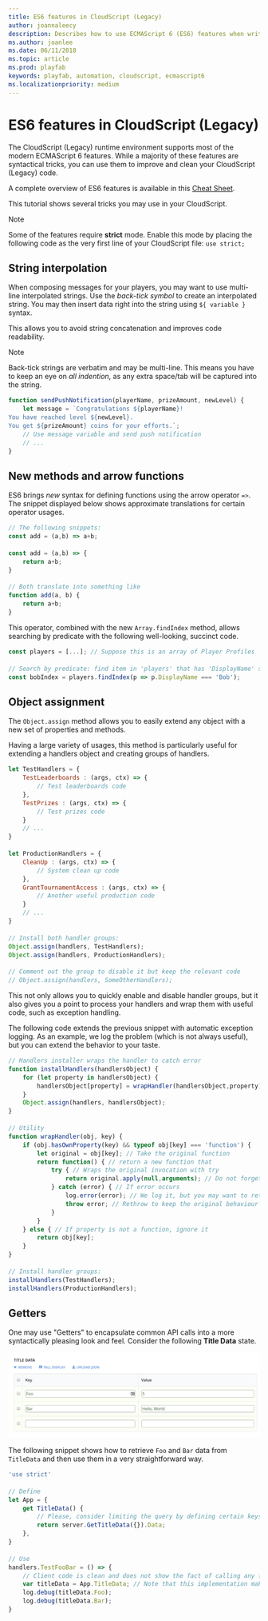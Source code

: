 ```yaml
---
title: ES6 features in CloudScript (Legacy)
author: joannaleecy
description: Describes how to use ECMAScript 6 (ES6) features when writing CloudScript (Legacy).
ms.author: joanlee
ms.date: 06/11/2018
ms.topic: article
ms.prod: playfab
keywords: playfab, automation, cloudscript, ecmascript6
ms.localizationpriority: medium
---
```


# ES6 features in CloudScript (Legacy)

The CloudScript (Legacy) runtime environment supports most of the modern ECMAScript 6 features. While a majority of these features are syntactical tricks, you can use them to improve and clean your CloudScript (Legacy) code.

A complete overview of ES6 features is available in this [Cheat Sheet](https://devhints.io/es6).

This tutorial shows several tricks you may use in your CloudScript.

> [!NOTE]
> Some of the features require **strict** mode. Enable this mode by placing the following code as the very first line of your CloudScript file:
> `use strict;`

## String interpolation

When composing messages for your players, you may want to use multi-line interpolated strings. Use the *back-tick symbol* to create an interpolated string. You may then insert data right into the string using `${ variable }` syntax.

This allows you to avoid string concatenation and improves code readability.

> [!NOTE]
> Back-tick strings are verbatim and may be multi-line. This means you have to keep an eye on *all indention*, as any extra space/tab will be captured into the string.

```javascript
function sendPushNotification(playerName, prizeAmount, newLevel) {
    let message = `Congratulations ${playerName}!
You have reached level ${newLevel}.
You get ${prizeAmount} coins for your efforts.`;
    // Use message variable and send push notification
    // ...
}
```

## New methods and arrow functions

ES6 brings *new* syntax for defining functions using the arrow operator `=>`. The snippet displayed below shows approximate translations for certain operator usages.

```javascript
// The following snippets:
const add = (a,b) => a+b;

const add = (a,b) => {
    return a+b;
}

// Both translate into something like
function add(a, b) {
    return a+b;
}
```

This operator, combined with the new `Array.findIndex` method, allows searching by predicate with the following well-looking, succinct code.

```javascript
const players = [...]; // Suppose this is an array of Player Profiles

// Search by predicate: find item in 'players' that has 'DisplayName' set to 'Bob':
const bobIndex = players.findIndex(p => p.DisplayName === 'Bob');
```

## Object assignment

The `Object.assign` method allows you to easily extend any object with a new set of properties and methods.

Having a large variety of usages, this method is particularly useful for extending a handlers object and creating groups of handlers.

```javascript
let TestHandlers = {
    TestLeaderboards : (args, ctx) => {
        // Test leaderboards code
    },
    TestPrizes : (args, ctx) => {
        // Test prizes code
    }
    // ...
}

let ProductionHandlers = {
    CleanUp : (args, ctx) => {
        // System clean up code
    },
    GrantTournamentAccess : (args, ctx) => {
        // Another useful production code
    }
    // ...
}

// Install both handler groups:
Object.assign(handlers, TestHandlers);
Object.assign(handlers, ProductionHandlers);

// Comment out the group to disable it but keep the relevant code
// Object.assign(handlers, SomeOtherHandlers);
```

This not only allows you to quickly enable and disable handler groups, but it also gives you a point to process your handlers and wrap them with useful code, such as exception handling.

The following code extends the previous snippet with automatic exception logging. As an example, we log the problem (which is not always useful), but you can extend the behavior to your taste.

```javascript
// Handlers installer wraps the handler to catch error
function installHandlers(handlersObject) {
    for (let property in handlersObject) {
        handlersObject[property] = wrapHandler(handlersObject,property)
    }
    Object.assign(handlers, handlersObject);
}

// Utility
function wrapHandler(obj, key) {
    if (obj.hasOwnProperty(key) && typeof obj[key] === 'function') {
        let original = obj[key]; // Take the original function
        return function() { // return a new function that
            try { // Wraps the original invocation with try
                return original.apply(null,arguments); // Do not forget to pass arguments
            } catch (error) { // If error occurs
                log.error(error); // We log it, but you may want to retry / do something else
                throw error; // Rethrow to keep the original behaviour
            }
        }
    } else { // If property is not a function, ignore it
        return obj[key];
    }
}

// Install handler groups:
installHandlers(TestHandlers);
installHandlers(ProductionHandlers);
```

## Getters

One may use "Getters" to encapsulate common API calls into a more syntactically pleasing look and feel. Consider the following **Title Data** state.

![Game Manager - Title Data](media/tutorials/game-manager-title-data.png)  

The following snippet shows how to retrieve `Foo` and `Bar` data from `TitleData` and then use them in a very straightforward way.

```javascript
'use strict'

// Define
let App = {
    get TitleData() {
        // Please, consider limiting the query by defining certain keys that you need
        return server.GetTitleData({}).Data;
    },
}

// Use
handlers.TestFooBar = () => {
    // Client code is clean and does not show the fact of calling any functions / making api request
    var titleData = App.TitleData; // Note that this implementation makes an API call every time it's accessed
    log.debug(titleData.Foo);
    log.debug(titleData.Bar);
}
```

